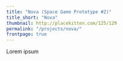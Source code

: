 ```yaml
---
title: "Nova (Space Game Prototype #2)"
title_short: "Nova"
thumbnail: http://placekitten.com/125/129
permalink: "/projects/nova/"
frontpage: true
---
```


Lorem ipsum
